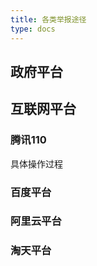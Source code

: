 ```yaml
---
title: 各类举报途径
type: docs
---
```




## 政府平台

## 互联网平台

### 腾讯110

具体操作过程

### 百度平台

### 阿里云平台

### 淘天平台
